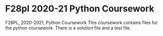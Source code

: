 # F28pl 2020-21 Python Coursework

F28PL, 2020-2021, Python Coursework
This coursework contains files for the python coursework. There is a solution file and a test file.

